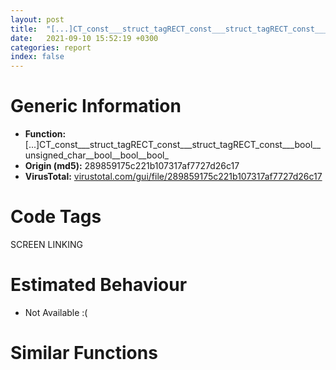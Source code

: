 ```yaml
---
layout: post
title:  "[...]CT_const___struct_tagRECT_const___struct_tagRECT_const___bool__unsigned_char__bool__bool__bool_ @ 289859175c221b107317af7727d26c17"
date:   2021-09-10 15:52:19 +0300
categories: report
index: false
---
```


# Generic Information
- **Function:** [...]CT\_const\_\_\_struct\_tagRECT\_const\_\_\_struct\_tagRECT\_const\_\_\_bool\_\_unsigned\_char\_\_bool\_\_bool\_\_bool\_
- **Origin (md5):** 289859175c221b107317af7727d26c17
- **VirusTotal:** [virustotal.com/gui/file/289859175c221b107317af7727d26c17][virustotal_ref]

# Code Tags
<span class="tag" id="SCREEN">SCREEN</span>
<span class="tag" id="LINKING">LINKING</span>


# Estimated Behaviour
<ul><li class="bhv-desc" id="na">Not Available :(</li></ul>

# Similar Functions
<script type="text/javascript" src="https://www.gstatic.com/charts/loader.js"></script>
<script type="text/javascript">

    google.charts.load('current', {'packages':['corechart']});
    google.charts.setOnLoadCallback(drawChart);

    function drawChart() {
    var data = new google.visualization.DataTable();
        data.addColumn('number', 'X');
        data.addColumn('number', 'Y');
        data.addColumn({type: 'string', role: 'tooltip', 'p': {'html': true}});
        data.addColumn({'type': 'string', 'role': 'style'});
        
        data.addRows([
    [4592.21337890625, 7954.662109375, '<b><a href="/report/sym.tpop2.exe_public:_static_void___cdecl_DuiLib::CRenderEngine::DrawImage_struct_HDC_____struct_HBITMAP_____struct_tagRECT_const___struct_tagRECT_const___struct_tagRECT_const___struct_tagRECT_const___bool__unsigned_char__bool__bool__bool_@289859175c221b107317af7727d26c17">sym.tpop2.exe_public:_static_void___cdecl_DuiLib::CRenderEngine::DrawImage_struct_HDC_____struct_HBITMAP_____struct_tagRECT_const___struct_tagRECT_const___struct_tagRECT_const___struct_tagRECT_const___bool__unsigned_char__bool__bool__bool_</a><br>@289859175c221b107317af7727d26c17</b><br>', 'point { fill-color: #e0440e; }'],
[-4592.2138671875, -7954.662109375, '<b><a href="/report/sym.Install.exe_public:_static_void___cdecl_DuiLib::CRenderEngine::DrawImage_struct_HDC_____struct_HBITMAP_____struct_tagRECT_const___struct_tagRECT_const___struct_tagRECT_const___struct_tagRECT_const___bool__unsigned_char__bool__bool__bool_@279a61b1e76da49531f1f16fd1102a2d">sym.Install.exe_public:_static_void___cdecl_DuiLib::CRenderEngine::DrawImage_struct_HDC_____struct_HBITMAP_____struct_tagRECT_const___struct_tagRECT_const___struct_tagRECT_const___struct_tagRECT_const___bool__unsigned_char__bool__bool__bool_</a><br>@279a61b1e76da49531f1f16fd1102a2d</b><br>', 'null'],

        ]);

    var options = {
        title: 'Similarity Plot',
        legend: 'none',
        colors: ['#dedbd9', '#e6693e', '#ec8f6e', '#f3b49f', '#f6c7b6'],
        tooltip: {isHtml: true, trigger: 'both'},
        explorer: {
        actions: ["dragToZoom", "rightClickToReset"],
        },
        chartArea: {
        width: '80%',
        height: '80%'
        },
        width: '100%',
        height: '100%'
    };

    var chart = new google.visualization.ScatterChart(document.getElementById('chart_div'));

    chart.draw(data, options);
    }
    
</script>


<div id="chart_div" style="width: 100%px; height: 100%;"></div>

# Disassembled Code
{% highlight nasm %}

push ebp
mov ebp, esp
sub esp, 0x50
test byte[0x4d1df8], 1
jne off.b50
or dword[0x4d1df8], 1
push 0x4a4808
push 0x4a08a0
call dword[sym.imp.KERNEL32.dll_GetModuleHandleW]
push eax
call dword[sym.imp.KERNEL32.dll_GetProcAddress]
mov dword[0x4d1df4], eax
push esi
xor esi, esi
cmp dword[0x4d1df4], esi
jne off.b71
mov dword[0x4d1df4], 0x43ad1f
cmp dword[ebp+0xc], esi
je off.b3889
push ebx
push edi
push dword[ebp+8]
call dword[sym.imp.GDI32.dll_CreateCompatibleDC]
push dword[ebp+0xc]
mov dword[ebp-4], eax
push eax
call dword[sym.imp.GDI32.dll_SelectObject]
push 4
push dword[ebp+8]
mov dword[ebp-0x30], eax
call dword[sym.imp.GDI32.dll_SetStretchBltMode]
xor eax, eax
mov dword[ebp-0x50], esi
lea edi, [ebp-0x4c]
stosd dword
stosd dword
stosd dword
xor eax, eax
mov dword[ebp-0x40], esi
lea edi, [ebp-0x3c]
stosd dword
stosd dword
stosd dword
cmp dword[0x4d1df4], esi
je off.b1968
cmp byte[ebp+0x20], 0
mov al, byte[ebp+0x24]
jne off.b169
cmp al, 0xff
jae off.b1968
cmp byte[ebp+0x28], 0
mov edi, dword[ebp+0x18]
mov esi, dword[ebp+0x1c]
mov ebx, dword[ebp+0x10]
mov byte[ebp+0xc], 0
mov byte[ebp+0xd], 0
mov byte[ebp+0xe], al
mov byte[ebp+0xf], 1
jne off.b922
mov ecx, dword[esi]
mov eax, dword[ebx]
mov edx, dword[esi+4]
add eax, ecx
mov dword[ebp-0x40], eax
mov eax, dword[ebx+4]
add edx, eax
mov eax, dword[ebx+8]
sub eax, dword[ebx]
mov dword[ebp-0x3c], edx
sub eax, ecx
sub eax, dword[esi+8]
mov ecx, dword[ebx+0xc]
add eax, dword[ebp-0x40]
sub ecx, dword[esi+4]
mov dword[ebp-0x38], eax
sub ecx, dword[ebx+4]
lea eax, [ebp-0x40]
sub ecx, dword[esi+0xc]
push eax
push dword[ebp+0x14]
lea eax, [ebp-0x50]
add ecx, edx
push eax
mov dword[ebp-0x34], ecx
call dword[sym.imp.USER32.dll_IntersectRect]
test eax, eax
je off.b922
cmp byte[ebp+0x2c], 0
jne off.b382
cmp byte[ebp+0x30], 0
jne off.b781
mov eax, dword[ebp-0x40]
sub dword[ebp-0x38], eax
push dword[ebp+0xc]
mov eax, dword[ebp-0x3c]
sub dword[ebp-0x34], eax
mov ecx, dword[esi+4]
mov eax, dword[edi+4]
mov edx, dword[edi+0xc]
sub edx, ecx
mov ecx, dword[esi]
sub edx, eax
sub edx, dword[esi+0xc]
push edx
mov edx, dword[edi+8]
sub edx, dword[edi]
sub edx, ecx
sub edx, dword[esi+8]
push edx
mov edx, dword[esi+4]
add edx, eax
mov eax, dword[edi]
push edx
add eax, ecx
push eax
push dword[ebp-4]
push dword[ebp-0x34]
push dword[ebp-0x38]
push dword[ebp-0x3c]
push dword[ebp-0x40]
push dword[ebp+8]
call dword[0x4d1df4]
jmp off.b922
mov ecx, dword[edi+8]
sub ecx, dword[edi]
mov edx, dword[ebp-0x38]
sub ecx, dword[esi]
sub ecx, dword[esi+8]
cmp byte[ebp+0x30], 0
je off.b640
mov eax, dword[edi+0xc]
sub eax, dword[edi+4]
mov dword[ebp-0xc], ecx
sub eax, dword[esi+4]
sub eax, dword[esi+0xc]
mov dword[ebp-8], eax
mov eax, ecx
sub eax, dword[ebp-0x40]
lea eax, [eax+edx-1]
cdq
idiv ecx
mov ecx, dword[ebp-0x34]
mov dword[ebp-0x14], eax
mov eax, dword[ebp-8]
sub eax, dword[ebp-0x3c]
lea eax, [eax+ecx-1]
cdq
idiv dword[ebp-8]
test eax, eax
jle off.b922
and dword[ebp-0x10], 0
mov dword[ebp-0x20], eax
mov ecx, dword[ebp-0x10]
mov edx, dword[ebp-0x3c]
lea eax, [ecx+edx]
mov dword[ebp-0x1c], eax
mov eax, dword[ebp-8]
add ecx, eax
mov dword[ebp-0x2c], ecx
add ecx, edx
cmp ecx, dword[ebp-0x34]
mov dword[ebp-0x18], eax
jle off.b511
sub eax, ecx
add eax, dword[ebp-0x34]
mov ecx, dword[ebp-0x34]
mov dword[ebp-0x18], eax
cmp dword[ebp-0x14], 0
jle off.b620
sub ecx, dword[ebp-0x1c]
xor eax, eax
mov dword[ebp-0x24], ecx
mov ecx, dword[ebp-0x14]
mov dword[ebp-0x1c], ecx
mov ecx, dword[ebp-0x40]
lea edx, [eax+ecx]
mov ecx, dword[ebp-0xc]
add eax, ecx
mov ecx, dword[ebp-0x40]
mov dword[ebp-0x28], eax
add eax, ecx
cmp eax, dword[ebp-0x38]
mov ecx, dword[ebp-0xc]
jle off.b565
sub ecx, eax
mov eax, dword[ebp-0x38]
add ecx, eax
push dword[ebp+0xc]
sub eax, edx
push dword[ebp-0x18]
push ecx
mov ecx, dword[edi+4]
add ecx, dword[esi+4]
push ecx
mov ecx, dword[edi]
add ecx, dword[esi]
push ecx
push dword[ebp-4]
mov ecx, dword[ebp-0x3c]
push dword[ebp-0x24]
push eax
mov eax, dword[ebp-0x10]
add eax, ecx
push eax
push edx
push dword[ebp+8]
call dword[0x4d1df4]
dec dword[ebp-0x1c]
mov eax, dword[ebp-0x28]
jne off.b531
dec dword[ebp-0x20]
mov eax, dword[ebp-0x2c]
mov dword[ebp-0x10], eax
jne off.b470
jmp off.b922
mov eax, ecx
sub eax, dword[ebp-0x40]
mov dword[ebp-0x2c], ecx
lea eax, [eax+edx-1]
cdq
idiv ecx
test eax, eax
jle off.b922
xor ecx, ecx
mov dword[ebp-0x18], eax
mov eax, dword[ebp-0x40]
mov edx, dword[ebp-0x2c]
add eax, ecx
mov dword[ebp-0x1c], eax
lea eax, [ecx+edx]
mov ecx, dword[ebp-0x40]
mov dword[ebp-0x28], eax
add eax, ecx
cmp eax, dword[ebp-0x38]
mov dword[ebp-0x20], edx
jle off.b709
sub edx, eax
add edx, dword[ebp-0x38]
mov eax, dword[ebp-0x38]
mov dword[ebp-0x20], edx
push dword[ebp+0xc]
mov ecx, dword[esi+4]
mov edx, dword[edi+0xc]
sub eax, dword[ebp-0x1c]
sub edx, ecx
mov ecx, dword[edi+4]
sub edx, ecx
sub edx, dword[esi+0xc]
push edx
push dword[ebp-0x20]
mov edx, dword[esi+4]
add edx, ecx
mov ecx, dword[edi]
add ecx, dword[esi]
push edx
push ecx
push dword[ebp-4]
push dword[ebp-0x34]
push eax
push dword[ebp-0x3c]
push dword[ebp-0x1c]
push dword[ebp+8]
call dword[0x4d1df4]
dec dword[ebp-0x18]
mov ecx, dword[ebp-0x28]
jne off.b668
jmp off.b922
mov ecx, dword[edi+0xc]
sub ecx, dword[edi+4]
mov edx, dword[ebp-0x34]
sub ecx, dword[esi+4]
sub ecx, dword[esi+0xc]
mov eax, ecx
sub eax, dword[ebp-0x3c]
mov dword[ebp-0x2c], ecx
lea eax, [eax+edx-1]
cdq
idiv ecx
test eax, eax
jle off.b922
xor ecx, ecx
mov dword[ebp-0x1c], eax
mov eax, dword[ebp-0x3c]
mov edx, dword[ebp-0x2c]
add eax, ecx
mov dword[ebp-0x20], eax
lea eax, [ecx+edx]
mov ecx, dword[ebp-0x3c]
mov dword[ebp-0x24], eax
add eax, ecx
cmp eax, dword[ebp-0x34]
mov ecx, edx
jle off.b856
sub ecx, eax
mov eax, dword[ebp-0x34]
add ecx, eax
push dword[ebp+0xc]
mov edx, dword[edi]
push ecx
mov ecx, dword[edi+8]
sub ecx, edx
sub eax, dword[ebp-0x20]
mov edx, ecx
mov ecx, dword[esi]
sub edx, ecx
sub edx, dword[esi+8]
push edx
mov edx, dword[edi+4]
add edx, dword[esi+4]
push edx
mov edx, dword[edi]
add edx, ecx
push edx
push dword[ebp-4]
push eax
push dword[ebp-0x38]
push dword[ebp-0x20]
push dword[ebp-0x40]
push dword[ebp+8]
call dword[0x4d1df4]
dec dword[ebp-0x1c]
mov ecx, dword[ebp-0x24]
jne off.b820
mov edx, dword[esi]
test edx, edx
jle off.b1030
cmp dword[esi+4], 0
jle off.b1161
mov eax, dword[ebx]
mov ecx, dword[ebx+4]
mov dword[ebp-0x38], edx
add dword[ebp-0x38], eax
mov edx, dword[esi+4]
mov dword[ebp-0x40], eax
lea eax, [ebp-0x40]
push eax
push dword[ebp+0x14]
lea eax, [ebp-0x50]
mov dword[ebp-0x34], edx
add dword[ebp-0x34], ecx
push eax
mov dword[ebp-0x3c], ecx
call dword[sym.imp.USER32.dll_IntersectRect]
test eax, eax
je off.b1030
push dword[ebp+0xc]
mov eax, dword[ebp-0x3c]
push dword[esi+4]
mov ecx, dword[ebp-0x40]
push dword[esi]
sub dword[ebp-0x34], eax
push dword[edi+4]
sub dword[ebp-0x38], ecx
push dword[edi]
push dword[ebp-4]
push dword[ebp-0x34]
push dword[ebp-0x38]
push eax
push ecx
push dword[ebp+8]
call dword[0x4d1df4]
cmp dword[esi+4], 0
jle off.b1161
mov ecx, dword[esi]
mov edx, dword[ebx]
lea eax, [edx+ecx]
mov dword[ebp-0x40], eax
mov eax, dword[ebx+4]
mov dword[ebp-0x3c], eax
mov eax, dword[ebx+8]
sub eax, edx
sub eax, ecx
sub eax, dword[esi+8]
mov ecx, dword[esi+4]
add eax, dword[ebp-0x40]
add ecx, dword[ebp-0x3c]
mov dword[ebp-0x38], eax
lea eax, [ebp-0x40]
push eax
push dword[ebp+0x14]
lea eax, [ebp-0x50]
push eax
mov dword[ebp-0x34], ecx
call dword[sym.imp.USER32.dll_IntersectRect]
test eax, eax
je off.b1161
mov eax, dword[ebp-0x40]
sub dword[ebp-0x38], eax
push dword[ebp+0xc]
mov eax, dword[ebp-0x3c]
sub dword[ebp-0x34], eax
push dword[esi+4]
mov eax, dword[edi]
mov edx, dword[edi+8]
mov ecx, dword[esi]
sub edx, eax
sub edx, ecx
sub edx, dword[esi+8]
add eax, ecx
push edx
push dword[edi+4]
push eax
push dword[ebp-4]
push dword[ebp-0x34]
push dword[ebp-0x38]
push dword[ebp-0x3c]
push dword[ebp-0x40]
push dword[ebp+8]
call dword[0x4d1df4]
cmp dword[esi+8], 0
jle off.b1279
cmp dword[esi+4], 0
jle off.b1279
mov ecx, dword[esi+8]
mov eax, dword[ebx+8]
mov edx, dword[ebx+4]
sub eax, ecx
mov dword[ebp-0x38], ecx
add dword[ebp-0x38], eax
mov ecx, dword[esi+4]
mov dword[ebp-0x40], eax
lea eax, [ebp-0x40]
push eax
push dword[ebp+0x14]
lea eax, [ebp-0x50]
mov dword[ebp-0x34], ecx
add dword[ebp-0x34], edx
push eax
mov dword[ebp-0x3c], edx
call dword[sym.imp.USER32.dll_IntersectRect]
test eax, eax
je off.b1279
push dword[ebp+0xc]
mov eax, dword[ebp-0x40]
push dword[esi+4]
sub dword[ebp-0x38], eax
mov eax, dword[esi+8]
mov edx, dword[edi+8]
mov ecx, dword[ebp-0x3c]
sub dword[ebp-0x34], ecx
push eax
push dword[edi+4]
sub edx, eax
push edx
push dword[ebp-4]
push dword[ebp-0x34]
push dword[ebp-0x38]
push ecx
push dword[ebp-0x40]
push dword[ebp+8]
call dword[0x4d1df4]
cmp dword[esi], 0
jle off.b1416
mov eax, dword[ebx]
mov ecx, dword[ebx+4]
mov edx, dword[esi+4]
mov dword[ebp-0x40], eax
lea eax, [edx+ecx]
mov dword[ebp-0x3c], eax
mov eax, dword[esi]
mov dword[ebp-0x38], eax
mov eax, dword[ebx+0xc]
sub eax, edx
sub eax, ecx
sub eax, dword[esi+0xc]
mov ecx, dword[ebp-0x40]
add eax, dword[ebp-0x3c]
add dword[ebp-0x38], ecx
mov dword[ebp-0x34], eax
lea eax, [ebp-0x40]
push eax
push dword[ebp+0x14]
lea eax, [ebp-0x50]
push eax
call dword[sym.imp.USER32.dll_IntersectRect]
test eax, eax
je off.b1416
mov eax, dword[ebp-0x40]
sub dword[ebp-0x38], eax
push dword[ebp+0xc]
mov eax, dword[ebp-0x3c]
mov ecx, dword[esi+4]
sub dword[ebp-0x34], eax
mov edx, dword[edi+0xc]
mov eax, dword[edi+4]
sub edx, ecx
sub edx, eax
sub edx, dword[esi+0xc]
add ecx, eax
push edx
push dword[esi]
push ecx
push dword[edi]
push dword[ebp-4]
push dword[ebp-0x34]
push dword[ebp-0x38]
push dword[ebp-0x3c]
push dword[ebp-0x40]
push dword[ebp+8]
call dword[0x4d1df4]
cmp dword[esi+8], 0
jle off.b1567
mov ecx, dword[esi+8]
mov eax, dword[ebx+8]
mov edx, dword[esi+4]
sub eax, ecx
mov ecx, dword[ebx+4]
mov dword[ebp-0x40], eax
lea eax, [edx+ecx]
mov dword[ebp-0x3c], eax
mov eax, dword[esi+8]
mov dword[ebp-0x38], eax
mov eax, dword[ebx+0xc]
sub eax, edx
sub eax, ecx
sub eax, dword[esi+0xc]
mov ecx, dword[ebp-0x40]
add eax, dword[ebp-0x3c]
add dword[ebp-0x38], ecx
mov dword[ebp-0x34], eax
lea eax, [ebp-0x40]
push eax
push dword[ebp+0x14]
lea eax, [ebp-0x50]
push eax
call dword[sym.imp.USER32.dll_IntersectRect]
test eax, eax
je off.b1567
mov eax, dword[ebp-0x40]
sub dword[ebp-0x38], eax
push dword[ebp+0xc]
mov eax, dword[ebp-0x3c]
sub dword[ebp-0x34], eax
mov ecx, dword[esi+4]
mov eax, dword[edi+4]
mov edx, dword[edi+0xc]
sub edx, ecx
sub edx, eax
sub edx, dword[esi+0xc]
add ecx, eax
mov eax, dword[edi+8]
push edx
mov edx, dword[esi+8]
push edx
push ecx
sub eax, edx
push eax
push dword[ebp-4]
push dword[ebp-0x34]
push dword[ebp-0x38]
push dword[ebp-0x3c]
push dword[ebp-0x40]
push dword[ebp+8]
call dword[0x4d1df4]
mov edx, dword[esi]
test edx, edx
jle off.b1683
cmp dword[esi+0xc], 0
jle off.b1829
mov eax, dword[ebx]
mov ecx, dword[esi+0xc]
mov dword[ebp-0x40], eax
mov eax, dword[ebx+0xc]
add edx, dword[ebp-0x40]
sub eax, ecx
mov dword[ebp-0x3c], eax
mov dword[ebp-0x34], ecx
add dword[ebp-0x34], eax
lea eax, [ebp-0x40]
push eax
push dword[ebp+0x14]
lea eax, [ebp-0x50]
push eax
mov dword[ebp-0x38], edx
call dword[sym.imp.USER32.dll_IntersectRect]
test eax, eax
je off.b1683
push dword[ebp+0xc]
mov eax, dword[ebp-0x40]
sub dword[ebp-0x38], eax
mov eax, dword[esi+0xc]
mov edx, dword[edi+0xc]
mov ecx, dword[ebp-0x3c]
sub dword[ebp-0x34], ecx
push eax
push dword[esi]
sub edx, eax
push edx
push dword[edi]
push dword[ebp-4]
push dword[ebp-0x34]
push dword[ebp-0x38]
push ecx
push dword[ebp-0x40]
push dword[ebp+8]
call dword[0x4d1df4]
cmp dword[esi+0xc], 0
jle off.b1829
mov edx, dword[ebx]
mov eax, dword[esi]
mov ecx, dword[ebx+0xc]
add eax, edx
mov dword[ebp-0x40], eax
mov eax, dword[esi+0xc]
sub ecx, eax
mov eax, dword[ebx+8]
sub eax, edx
sub eax, dword[esi]
mov edx, dword[esi+0xc]
sub eax, dword[esi+8]
mov dword[ebp-0x34], edx
add eax, dword[ebp-0x40]
add dword[ebp-0x34], ecx
mov dword[ebp-0x38], eax
lea eax, [ebp-0x40]
push eax
push dword[ebp+0x14]
lea eax, [ebp-0x50]
push eax
mov dword[ebp-0x3c], ecx
call dword[sym.imp.USER32.dll_IntersectRect]
test eax, eax
je off.b1829
push dword[ebp+0xc]
mov eax, dword[ebp-0x40]
sub dword[ebp-0x38], eax
mov eax, dword[ebp-0x3c]
mov ecx, dword[esi+0xc]
sub dword[ebp-0x34], eax
mov eax, dword[edi]
mov edx, dword[esi]
push ecx
mov ecx, dword[edi+8]
sub ecx, eax
sub ecx, edx
sub ecx, dword[esi+8]
push ecx
mov ecx, dword[edi+0xc]
sub ecx, dword[esi+0xc]
push ecx
mov ecx, edx
add eax, ecx
push eax
push dword[ebp-4]
push dword[ebp-0x34]
push dword[ebp-0x38]
push dword[ebp-0x3c]
push dword[ebp-0x40]
push dword[ebp+8]
call dword[0x4d1df4]
cmp dword[esi+8], 0
jle off.b3866
cmp dword[esi+0xc], 0
jle off.b3866
mov eax, dword[ebx+8]
mov ecx, dword[esi+8]
mov edx, dword[esi+0xc]
mov ebx, dword[ebx+0xc]
sub eax, ecx
mov dword[ebp-0x40], eax
mov dword[ebp-0x38], ecx
add dword[ebp-0x38], eax
lea eax, [ebp-0x40]
push eax
push dword[ebp+0x14]
sub ebx, edx
lea eax, [ebp-0x50]
mov dword[ebp-0x34], edx
add dword[ebp-0x34], ebx
push eax
mov dword[ebp-0x3c], ebx
call dword[sym.imp.USER32.dll_IntersectRect]
test eax, eax
je off.b3866
push dword[ebp+0xc]
mov eax, dword[esi+0xc]
mov esi, dword[esi+8]
mov ebx, dword[edi+0xc]
mov ecx, dword[ebp-0x3c]
mov edx, dword[ebp-0x40]
sub dword[ebp-0x34], ecx
sub dword[ebp-0x38], edx
push eax
push esi
sub ebx, eax
mov eax, dword[edi+8]
push ebx
sub eax, esi
push eax
push dword[ebp-4]
push dword[ebp-0x34]
push dword[ebp-0x38]
push ecx
push edx
push dword[ebp+8]
call dword[0x4d1df4]
jmp off.b3866
mov ebx, dword[ebp+0x10]
mov eax, dword[ebx+8]
mov ecx, dword[ebx]
mov edi, dword[ebp+0x18]
mov esi, dword[ebp+0x1c]
mov edx, eax
sub edx, ecx
mov ecx, dword[edi+8]
sub ecx, dword[edi]
cmp edx, ecx
jne off.b2114
mov ecx, dword[edi+0xc]
mov edx, dword[ebx+0xc]
sub ecx, dword[edi+4]
sub edx, dword[ebx+4]
cmp edx, ecx
jne off.b2114
xor ecx, ecx
cmp dword[esi], ecx
jne off.b2114
cmp dword[esi+8], ecx
jne off.b2114
cmp dword[esi+4], ecx
jne off.b2114
cmp dword[esi+0xc], ecx
jne off.b2114
push ebx
push dword[ebp+0x14]
lea eax, [ebp-0x50]
push eax
call dword[sym.imp.USER32.dll_IntersectRect]
test eax, eax
je off.b3866
mov eax, dword[edi+4]
sub eax, dword[ebx+4]
push 0xcc0020
add eax, dword[ebp-0x4c]
push eax
mov eax, dword[edi]
sub eax, dword[ebx]
add eax, dword[ebp-0x50]
push eax
push dword[ebp-4]
mov eax, dword[ebp-0x44]
sub eax, dword[ebp-0x4c]
push eax
mov eax, dword[ebp-0x48]
sub eax, dword[ebp-0x50]
push eax
push dword[ebp-0x4c]
push dword[ebp-0x50]
push dword[ebp+8]
call dword[sym.imp.GDI32.dll_BitBlt]
jmp off.b3866
cmp byte[ebp+0x28], 0
jne off.b2821
sub eax, dword[ebx]
mov ecx, dword[esi]
mov edx, dword[ebx]
sub eax, dword[esi]
add edx, ecx
mov ecx, dword[esi+4]
sub eax, dword[esi+8]
mov dword[ebp-0x40], edx
mov edx, dword[ebx+4]
add eax, dword[ebp-0x40]
add ecx, edx
mov dword[ebp-0x3c], ecx
mov ecx, dword[ebx+0xc]
sub ecx, dword[esi+4]
mov dword[ebp-0x38], eax
sub ecx, edx
sub ecx, dword[esi+0xc]
lea eax, [ebp-0x40]
add ecx, dword[ebp-0x3c]
push eax
push dword[ebp+0x14]
lea eax, [ebp-0x50]
push eax
mov dword[ebp-0x34], ecx
call dword[sym.imp.USER32.dll_IntersectRect]
test eax, eax
je off.b2821
cmp byte[ebp+0x2c], 0
jne off.b2302
cmp byte[ebp+0x30], 0
jne off.b2678
mov eax, dword[ebp-0x40]
sub dword[ebp-0x38], eax
mov eax, dword[ebp-0x3c]
sub dword[ebp-0x34], eax
mov ecx, dword[esi+4]
mov eax, dword[edi+4]
mov edx, dword[edi+0xc]
sub edx, ecx
mov ecx, dword[esi]
sub edx, eax
sub edx, dword[esi+0xc]
push 0xcc0020
push edx
mov edx, dword[edi+8]
sub edx, dword[edi]
sub edx, ecx
sub edx, dword[esi+8]
push edx
mov edx, dword[esi+4]
add edx, eax
mov eax, dword[edi]
push edx
add eax, ecx
push eax
push dword[ebp-4]
push dword[ebp-0x34]
push dword[ebp-0x38]
push dword[ebp-0x3c]
push dword[ebp-0x40]
push dword[ebp+8]
call dword[sym.imp.GDI32.dll_StretchBlt]
jmp off.b2821
mov ecx, dword[edi+8]
sub ecx, dword[edi]
mov edx, dword[ebp-0x38]
sub ecx, dword[esi]
sub ecx, dword[esi+8]
cmp byte[ebp+0x30], 0
mov dword[ebp-0x2c], ecx
je off.b2538
mov eax, dword[edi+0xc]
sub eax, dword[edi+4]
sub eax, dword[esi+4]
sub eax, dword[esi+0xc]
mov dword[ebp+0xc], eax
mov eax, ecx
sub eax, dword[ebp-0x40]
lea eax, [eax+edx-1]
cdq
idiv ecx
mov ecx, dword[ebp-0x34]
mov dword[ebp-0x20], eax
mov eax, dword[ebp+0xc]
sub eax, dword[ebp-0x3c]
lea eax, [eax+ecx-1]
cdq
idiv dword[ebp+0xc]
test eax, eax
jle off.b2821
and dword[ebp-0xc], 0
mov dword[ebp-0x18], eax
mov eax, dword[ebp-0xc]
mov ecx, dword[ebp-0x3c]
mov edx, dword[ebp+0xc]
add ecx, eax
add eax, edx
mov edx, dword[ebp-0x3c]
mov dword[ebp-0x24], eax
add eax, edx
cmp eax, dword[ebp-0x34]
jle off.b2419
mov eax, dword[ebp-0x34]
cmp dword[ebp-0x20], 0
jle off.b2518
mov dword[ebp-0x10], eax
sub dword[ebp-0x10], ecx
mov ecx, dword[ebp-0x20]
xor eax, eax
mov dword[ebp-0x1c], ecx
mov ecx, dword[ebp-0x40]
mov edx, dword[ebp-0x2c]
add ecx, eax
add eax, edx
mov edx, dword[ebp-0x40]
mov dword[ebp-0x28], eax
add eax, edx
cmp eax, dword[ebp-0x38]
jle off.b2465
mov eax, dword[ebp-0x38]
mov edx, dword[edi+4]
add edx, dword[esi+4]
push 0xcc0020
push edx
mov edx, dword[edi]
add edx, dword[esi]
sub eax, ecx
push edx
push dword[ebp-4]
mov edx, dword[ebp-0x3c]
push dword[ebp-0x10]
push eax
mov eax, dword[ebp-0xc]
add eax, edx
push eax
push ecx
push dword[ebp+8]
call dword[sym.imp.GDI32.dll_BitBlt]
dec dword[ebp-0x1c]
mov eax, dword[ebp-0x28]
jne off.b2439
dec dword[ebp-0x18]
mov eax, dword[ebp-0x24]
mov dword[ebp-0xc], eax
jne off.b2390
jmp off.b2821
mov eax, ecx
sub eax, dword[ebp-0x40]
lea eax, [eax+edx-1]
cdq
idiv ecx
test eax, eax
jle off.b2821
xor ecx, ecx
mov dword[ebp-0x1c], eax
mov eax, dword[ebp-0x40]
mov edx, dword[ebp-0x2c]
add eax, ecx
mov dword[ebp-0x20], eax
lea eax, [ecx+edx]
mov ecx, dword[ebp-0x40]
mov dword[ebp-0x28], eax
add eax, ecx
cmp eax, dword[ebp-0x38]
mov dword[ebp+0xc], edx
jle off.b2604
sub edx, eax
add edx, dword[ebp-0x38]
mov eax, dword[ebp-0x38]
mov dword[ebp+0xc], edx
mov ecx, dword[esi+4]
mov edx, dword[edi+0xc]
sub eax, dword[ebp-0x20]
sub edx, ecx
mov ecx, dword[edi+4]
push 0xcc0020
sub edx, ecx
sub edx, dword[esi+0xc]
push edx
push dword[ebp+0xc]
mov edx, dword[esi+4]
add edx, ecx
mov ecx, dword[edi]
add ecx, dword[esi]
push edx
push ecx
push dword[ebp-4]
push dword[ebp-0x34]
push eax
push dword[ebp-0x3c]
push dword[ebp-0x20]
push dword[ebp+8]
call dword[sym.imp.GDI32.dll_StretchBlt]
dec dword[ebp-0x1c]
mov ecx, dword[ebp-0x28]
jne off.b2563
jmp off.b2821
mov ecx, dword[edi+0xc]
sub ecx, dword[edi+4]
mov edx, dword[ebp-0x34]
sub ecx, dword[esi+4]
sub ecx, dword[esi+0xc]
mov eax, ecx
sub eax, dword[ebp-0x3c]
mov dword[ebp-0x2c], ecx
lea eax, [eax+edx-1]
cdq
idiv ecx
test eax, eax
jle off.b2821
xor ecx, ecx
mov dword[ebp-0x20], eax
mov eax, dword[ebp-0x3c]
mov edx, dword[ebp-0x2c]
add eax, ecx
mov dword[ebp+0xc], eax
lea eax, [ecx+edx]
mov ecx, dword[ebp-0x3c]
mov dword[ebp-0x24], eax
add eax, ecx
cmp eax, dword[ebp-0x34]
mov ecx, edx
jle off.b2753
sub ecx, eax
mov eax, dword[ebp-0x34]
add ecx, eax
mov edx, dword[edi]
push 0xcc0020
push ecx
mov ecx, dword[edi+8]
sub ecx, edx
sub eax, dword[ebp+0xc]
mov edx, ecx
mov ecx, dword[esi]
sub edx, ecx
sub edx, dword[esi+8]
push edx
mov edx, dword[edi+4]
add edx, dword[esi+4]
push edx
mov edx, dword[edi]
add edx, ecx
push edx
push dword[ebp-4]
push eax
push dword[ebp-0x38]
push dword[ebp+0xc]
push dword[ebp-0x40]
push dword[ebp+8]
call dword[sym.imp.GDI32.dll_StretchBlt]
dec dword[ebp-0x20]
mov ecx, dword[ebp-0x24]
jne off.b2717
mov edx, dword[esi]
test edx, edx
jle off.b2931
cmp dword[esi+4], 0
jle off.b3064
mov eax, dword[ebx]
mov ecx, dword[ebx+4]
mov dword[ebp-0x38], edx
add dword[ebp-0x38], eax
mov edx, dword[esi+4]
mov dword[ebp-0x40], eax
lea eax, [ebp-0x40]
push eax
push dword[ebp+0x14]
lea eax, [ebp-0x50]
mov dword[ebp-0x34], edx
add dword[ebp-0x34], ecx
push eax
mov dword[ebp-0x3c], ecx
call dword[sym.imp.USER32.dll_IntersectRect]
test eax, eax
je off.b2931
mov eax, dword[ebp-0x3c]
mov ecx, dword[ebp-0x40]
sub dword[ebp-0x34], eax
sub dword[ebp-0x38], ecx
push 0xcc0020
push dword[esi+4]
push dword[esi]
push dword[edi+4]
push dword[edi]
push dword[ebp-4]
push dword[ebp-0x34]
push dword[ebp-0x38]
push eax
push ecx
push dword[ebp+8]
call dword[sym.imp.GDI32.dll_StretchBlt]
cmp dword[esi+4], 0
jle off.b3064
mov ecx, dword[esi]
mov edx, dword[ebx]
lea eax, [edx+ecx]
mov dword[ebp-0x40], eax
mov eax, dword[ebx+4]
mov dword[ebp-0x3c], eax
mov eax, dword[ebx+8]
sub eax, edx
sub eax, ecx
sub eax, dword[esi+8]
mov ecx, dword[esi+4]
add eax, dword[ebp-0x40]
add ecx, dword[ebp-0x3c]
mov dword[ebp-0x38], eax
lea eax, [ebp-0x40]
push eax
push dword[ebp+0x14]
lea eax, [ebp-0x50]
push eax
mov dword[ebp-0x34], ecx
call dword[sym.imp.USER32.dll_IntersectRect]
test eax, eax
je off.b3064
mov eax, dword[ebp-0x40]
sub dword[ebp-0x38], eax
mov eax, dword[ebp-0x3c]
sub dword[ebp-0x34], eax
mov eax, dword[edi]
mov edx, dword[edi+8]
mov ecx, dword[esi]
push 0xcc0020
push dword[esi+4]
sub edx, eax
sub edx, ecx
sub edx, dword[esi+8]
add eax, ecx
push edx
push dword[edi+4]
push eax
push dword[ebp-4]
push dword[ebp-0x34]
push dword[ebp-0x38]
push dword[ebp-0x3c]
push dword[ebp-0x40]
push dword[ebp+8]
call dword[sym.imp.GDI32.dll_StretchBlt]
cmp dword[esi+8], 0
jle off.b3184
cmp dword[esi+4], 0
jle off.b3184
mov ecx, dword[esi+8]
mov eax, dword[ebx+8]
mov edx, dword[ebx+4]
sub eax, ecx
mov dword[ebp-0x38], ecx
add dword[ebp-0x38], eax
mov ecx, dword[esi+4]
mov dword[ebp-0x40], eax
lea eax, [ebp-0x40]
push eax
push dword[ebp+0x14]
lea eax, [ebp-0x50]
mov dword[ebp-0x34], ecx
add dword[ebp-0x34], edx
push eax
mov dword[ebp-0x3c], edx
call dword[sym.imp.USER32.dll_IntersectRect]
test eax, eax
je off.b3184
mov eax, dword[ebp-0x40]
sub dword[ebp-0x38], eax
mov eax, dword[esi+8]
mov edx, dword[edi+8]
mov ecx, dword[ebp-0x3c]
sub dword[ebp-0x34], ecx
push 0xcc0020
push dword[esi+4]
sub edx, eax
push eax
push dword[edi+4]
push edx
push dword[ebp-4]
push dword[ebp-0x34]
push dword[ebp-0x38]
push ecx
push dword[ebp-0x40]
push dword[ebp+8]
call dword[sym.imp.GDI32.dll_StretchBlt]
cmp dword[esi], 0
jle off.b3323
mov eax, dword[ebx]
mov ecx, dword[ebx+4]
mov edx, dword[esi+4]
mov dword[ebp-0x40], eax
lea eax, [edx+ecx]
mov dword[ebp-0x3c], eax
mov eax, dword[esi]
mov dword[ebp-0x38], eax
mov eax, dword[ebx+0xc]
sub eax, edx
sub eax, ecx
sub eax, dword[esi+0xc]
mov ecx, dword[ebp-0x40]
add eax, dword[ebp-0x3c]
add dword[ebp-0x38], ecx
mov dword[ebp-0x34], eax
lea eax, [ebp-0x40]
push eax
push dword[ebp+0x14]
lea eax, [ebp-0x50]
push eax
call dword[sym.imp.USER32.dll_IntersectRect]
test eax, eax
je off.b3323
mov eax, dword[ebp-0x40]
sub dword[ebp-0x38], eax
mov eax, dword[ebp-0x3c]
mov ecx, dword[esi+4]
sub dword[ebp-0x34], eax
mov edx, dword[edi+0xc]
mov eax, dword[edi+4]
push 0xcc0020
sub edx, ecx
sub edx, eax
sub edx, dword[esi+0xc]
add ecx, eax
push edx
push dword[esi]
push ecx
push dword[edi]
push dword[ebp-4]
push dword[ebp-0x34]
push dword[ebp-0x38]
push dword[ebp-0x3c]
push dword[ebp-0x40]
push dword[ebp+8]
call dword[sym.imp.GDI32.dll_StretchBlt]
cmp dword[esi+8], 0
jle off.b3476
mov ecx, dword[esi+8]
mov eax, dword[ebx+8]
mov edx, dword[esi+4]
sub eax, ecx
mov ecx, dword[ebx+4]
mov dword[ebp-0x40], eax
lea eax, [edx+ecx]
mov dword[ebp-0x3c], eax
mov eax, dword[esi+8]
mov dword[ebp-0x38], eax
mov eax, dword[ebx+0xc]
sub eax, edx
sub eax, ecx
sub eax, dword[esi+0xc]
mov ecx, dword[ebp-0x40]
add eax, dword[ebp-0x3c]
add dword[ebp-0x38], ecx
mov dword[ebp-0x34], eax
lea eax, [ebp-0x40]
push eax
push dword[ebp+0x14]
lea eax, [ebp-0x50]
push eax
call dword[sym.imp.USER32.dll_IntersectRect]
test eax, eax
je off.b3476
mov eax, dword[ebp-0x40]
sub dword[ebp-0x38], eax
mov eax, dword[ebp-0x3c]
sub dword[ebp-0x34], eax
mov ecx, dword[esi+4]
mov eax, dword[edi+4]
mov edx, dword[edi+0xc]
push 0xcc0020
sub edx, ecx
sub edx, eax
sub edx, dword[esi+0xc]
add ecx, eax
mov eax, dword[edi+8]
push edx
mov edx, dword[esi+8]
push edx
push ecx
sub eax, edx
push eax
push dword[ebp-4]
push dword[ebp-0x34]
push dword[ebp-0x38]
push dword[ebp-0x3c]
push dword[ebp-0x40]
push dword[ebp+8]
call dword[sym.imp.GDI32.dll_StretchBlt]
mov edx, dword[esi]
test edx, edx
jle off.b3594
cmp dword[esi+0xc], 0
jle off.b3742
mov eax, dword[ebx]
mov ecx, dword[esi+0xc]
mov dword[ebp-0x40], eax
mov eax, dword[ebx+0xc]
add edx, dword[ebp-0x40]
sub eax, ecx
mov dword[ebp-0x3c], eax
mov dword[ebp-0x34], ecx
add dword[ebp-0x34], eax
lea eax, [ebp-0x40]
push eax
push dword[ebp+0x14]
lea eax, [ebp-0x50]
push eax
mov dword[ebp-0x38], edx
call dword[sym.imp.USER32.dll_IntersectRect]
test eax, eax
je off.b3594
mov eax, dword[ebp-0x40]
sub dword[ebp-0x38], eax
mov eax, dword[esi+0xc]
mov edx, dword[edi+0xc]
mov ecx, dword[ebp-0x3c]
sub dword[ebp-0x34], ecx
push 0xcc0020
push eax
push dword[esi]
sub edx, eax
push edx
push dword[edi]
push dword[ebp-4]
push dword[ebp-0x34]
push dword[ebp-0x38]
push ecx
push dword[ebp-0x40]
push dword[ebp+8]
call dword[sym.imp.GDI32.dll_StretchBlt]
cmp dword[esi+0xc], 0
jle off.b3742
mov edx, dword[ebx]
mov eax, dword[esi]
mov ecx, dword[ebx+0xc]
add eax, edx
mov dword[ebp-0x40], eax
mov eax, dword[esi+0xc]
sub ecx, eax
mov eax, dword[ebx+8]
sub eax, edx
sub eax, dword[esi]
mov edx, dword[esi+0xc]
sub eax, dword[esi+8]
mov dword[ebp-0x34], edx
add eax, dword[ebp-0x40]
add dword[ebp-0x34], ecx
mov dword[ebp-0x38], eax
lea eax, [ebp-0x40]
push eax
push dword[ebp+0x14]
lea eax, [ebp-0x50]
push eax
mov dword[ebp-0x3c], ecx
call dword[sym.imp.USER32.dll_IntersectRect]
test eax, eax
je off.b3742
mov eax, dword[ebp-0x40]
sub dword[ebp-0x38], eax
mov eax, dword[ebp-0x3c]
mov ecx, dword[esi+0xc]
sub dword[ebp-0x34], eax
mov eax, dword[edi]
mov edx, dword[esi]
push 0xcc0020
push ecx
mov ecx, dword[edi+8]
sub ecx, eax
sub ecx, edx
sub ecx, dword[esi+8]
push ecx
mov ecx, dword[edi+0xc]
sub ecx, dword[esi+0xc]
push ecx
mov ecx, edx
add eax, ecx
push eax
push dword[ebp-4]
push dword[ebp-0x34]
push dword[ebp-0x38]
push dword[ebp-0x3c]
push dword[ebp-0x40]
push dword[ebp+8]
call dword[sym.imp.GDI32.dll_StretchBlt]
cmp dword[esi+8], 0
jle off.b3866
cmp dword[esi+0xc], 0
jle off.b3866
mov eax, dword[ebx+8]
mov ecx, dword[esi+8]
mov edx, dword[esi+0xc]
mov ebx, dword[ebx+0xc]
sub eax, ecx
mov dword[ebp-0x40], eax
mov dword[ebp-0x38], ecx
add dword[ebp-0x38], eax
lea eax, [ebp-0x40]
push eax
push dword[ebp+0x14]
sub ebx, edx
lea eax, [ebp-0x50]
mov dword[ebp-0x34], edx
add dword[ebp-0x34], ebx
push eax
mov dword[ebp-0x3c], ebx
call dword[sym.imp.USER32.dll_IntersectRect]
test eax, eax
je off.b3866
mov eax, dword[esi+0xc]
mov esi, dword[esi+8]
mov ebx, dword[edi+0xc]
mov ecx, dword[ebp-0x3c]
mov edx, dword[ebp-0x40]
sub dword[ebp-0x34], ecx
sub dword[ebp-0x38], edx
push 0xcc0020
push eax
push esi
sub ebx, eax
mov eax, dword[edi+8]
push ebx
sub eax, esi
push eax
push dword[ebp-4]
push dword[ebp-0x34]
push dword[ebp-0x38]
push ecx
push edx
push dword[ebp+8]
call dword[sym.imp.GDI32.dll_StretchBlt]
push dword[ebp-0x30]
push dword[ebp-4]
call dword[sym.imp.GDI32.dll_SelectObject]
push dword[ebp-4]
call dword[sym.imp.GDI32.dll_DeleteDC]
pop edi
pop ebx
pop esi
leave
ret

{% endhighlight %}

[virustotal_ref]: https://www.virustotal.com/gui/file/289859175c221b107317af7727d26c17